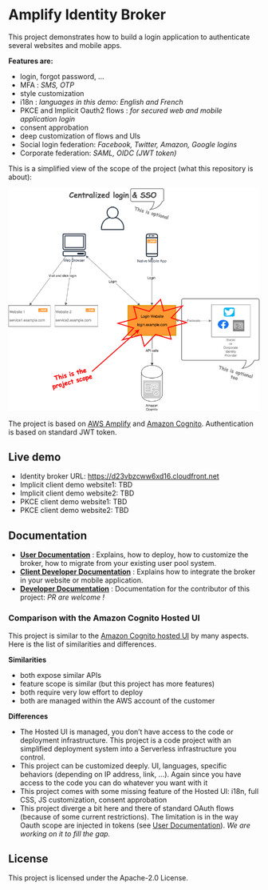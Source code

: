 # Amplify Identity Broker

This project demonstrates how to build a login application to authenticate several websites and mobile apps.

__Features are:__

* login, forgot password, ...
* MFA : _SMS, OTP_
* style customization
* i18n : _languages in this demo: English and French_
* PKCE and Implicit Oauth2 flows : _for secured web and mobile application login_
* consent approbation
* deep customization of flows and UIs
* Social login federation: _Facebook, Twitter, Amazon, Google logins_
* Corporate federation: _SAML, OIDC (JWT token)_

This is a simplified view of the scope of the project (what this repository is about):

![Projet Scope Image](Documentation/Images/SimplifiedProjectScope.png "Simplified Project Scope")

The project is based on [AWS Amplify](https://aws.amazon.com/amplify/) and [Amazon Cognito](https://aws.amazon.com/cognito/). Authentication is based on standard JWT token.

## Live demo

* Identity broker URL: https://d23vbzcww6xd16.cloudfront.net
* Implicit client demo website1: TBD
* Implicit client demo website2: TBD
* PKCE client demo website1: TBD
* PKCE client demo website2: TBD

## Documentation

- __[User Documentation](Documentation/UserDocumentation.md)__ : Explains, how to deploy, how to customize the broker, how to migrate from your existing user pool system.
- __[Client Developer Documentation](Documentation/ClientDeveloperDocumentation.md)__ : Explains how to integrate the broker in your website or mobile application.
- __[Developer Documentation](Documentation/DeveloperDocumentation.md)__ : Documentation for the contributor of this project: _PR are welcome !_

### Comparison with the Amazon Cognito Hosted UI

This project is similar to the [Amazon Cognito hosted UI](https://docs.aws.amazon.com/cognito/latest/developerguide/cognito-user-pools-app-integration.html) by many aspects. Here is the list of similarities and differences.

__Similarities__

* both expose similar APIs
* feature scope is similar (but this project has more features)
* both require very low effort to deploy
* both are managed within the AWS account of the customer

__Differences__

* The Hosted UI is managed, you don’t have access to the code or deployment infrastructure. This project is a code project with an simplified deployment system into a Serverless infrastructure you control.
* This project can be customized deeply. UI, languages, specific behaviors (depending on IP address, link, ...). Again since you have access to the code you can do whatever you want with it
* This project comes with some missing feature of the Hosted UI: i18n, full CSS, JS customization, consent approbation
* This project diverge a bit here and there of standard OAuth flows (because of some current restrictions). The limitation is in the way Oauth scope are injected in tokens (see [User Documentation](Documentation/UserDocumentation.md)). _We are working on it to fill the gap._

## License

This project is licensed under the Apache-2.0 License.
